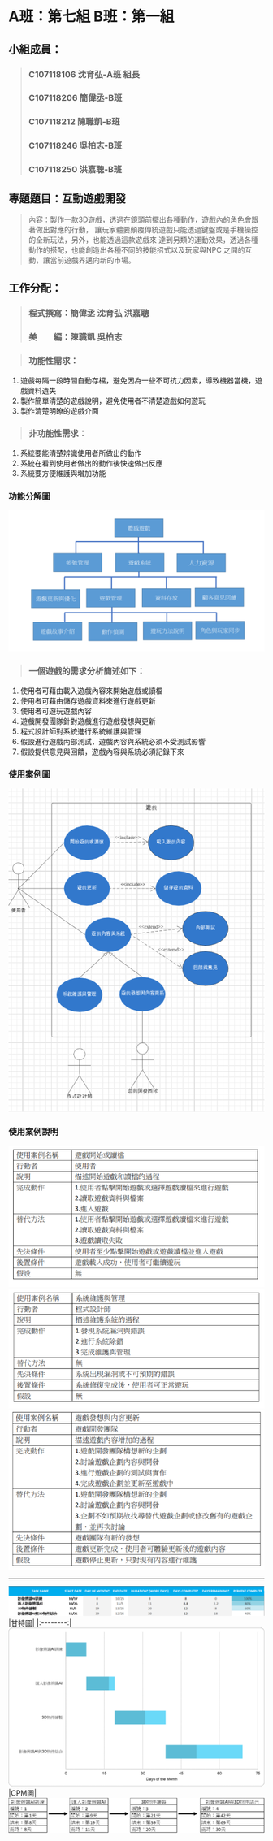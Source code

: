 # A班：第七組 B班：第一組
## 小組成員：
> ### C107118106 沈育弘-A班 組長
> ### C107118206 簡偉丞-B班
> ### C107118212 陳職凱-B班
> ### C107118246 吳柏志-B班
> ### C107118250 洪嘉聰-B班
## 專題題目：互動遊戲開發
> 內容：製作一款3D遊戲，透過在鏡頭前擺出各種動作，遊戲內的角色會跟著做出對應的行動，
> 讓玩家體要顛覆傳統遊戲只能透過鍵盤或是手機操控的全新玩法，另外，也能透過這款遊戲來
> 達到另類的運動效果，透過各種動作的搭配，也能創造出各種不同的技能招式以及玩家與NPC
> 之間的互動，讓當前遊戲界邁向新的市場。
## 工作分配：
> ### 程式撰寫：簡偉丞 沈育弘 洪嘉聰
> ### 美　　編：陳職凱 吳柏志

> ### 功能性需求：
1.	遊戲每隔一段時間自動存檔，避免因為一些不可抗力因素，導致機器當機，遊戲資料遺失
2.	製作簡單清楚的遊戲說明，避免使用者不清楚遊戲如何遊玩
3.	製作清楚明瞭的遊戲介面

> ### 非功能性需求：
1.	系統要能清楚辨識使用者所做出的動作
2.	系統在看到使用者做出的動作後快速做出反應
3.	系統要方便維護與增加功能


### 功能分解圖
![FDD](FDD.jpg "功能分解圖")

> ### 一個遊戲的需求分析簡述如下：
1.	使用者可藉由載入遊戲內容來開始遊戲或讀檔
2.	使用者可藉由儲存遊戲資料來進行遊戲更新
3.	使用者可遊玩遊戲內容
4.	遊戲開發團隊針對遊戲進行遊戲發想與更新
5.	程式設計師對系統進行系統維護與管理
6.	假設進行遊戲內部測試，遊戲內容與系統必須不受測試影響
7.	假設提供意見與回饋，遊戲內容與系統必須記錄下來


### 使用案例圖
![使用案例圖](使用案例圖.jpg "使用案例圖")

### 使用案例說明 
![使用案例說明](使用案例說明1.jpg "使用案例說明")   ![使用案例說明](使用案例說明2.jpg "使用案例說明")
![使用案例說明](使用案例說明3.jpg "使用案例說明")


---
![Gantttable](Gantttable.jpg "甘特表")
|甘特圖|
|:--------:|
![Ganttchart](Ganttchart.jpg "甘特圖")
|CPM圖|
![CPM](CPM.jpg "CPM")
